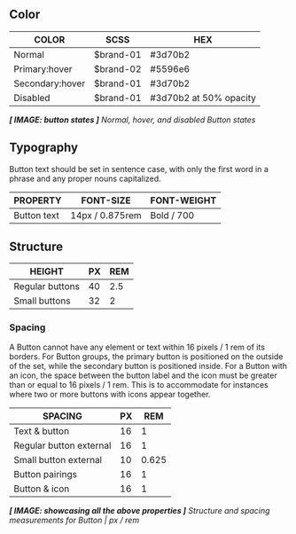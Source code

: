 ## Color
| COLOR            | SCSS                   | HEX                    |
|------------------|------------------------|------------------------|
| Normal           | $brand-01              | #3d70b2                |
| Primary:hover    | $brand-02              | #5596e6               |
| Secondary:hover  | $brand-01              | #3d70b2                |
| Disabled         | $brand-01              | #3d70b2 at 50% opacity |

**_[ IMAGE: button states ]_**
_Normal, hover, and disabled Button states_

## Typography
Button text should be set in sentence case, with only the first word in a phrase and any proper nouns capitalized. 

| PROPERTY  | FONT-SIZE      | FONT-WEIGHT  |
|-------------|------------------|--------------|
| Button text | 14px / 0.875rem  | Bold / 700   | 



## Structure
| HEIGHT          | PX | REM |
|-----------------|----|-----|
| Regular buttons | 40 | 2.5 |
| Small buttons   | 32 | 2   |

### Spacing
A Button cannot have any element or text within 16 pixels / 1 rem of its borders. For Button groups, the primary button is positioned on the outside of the set, while the secondary button is positioned inside. For a Button with an icon, the space between the button label and the icon must be greater than or equal to 16 pixels / 1 rem. This is to accommodate for instances where two or more buttons with icons appear together.


| SPACING                 | PX | REM   |
|-------------------------|----|-------|
| Text & button           | 16 | 1     |
| Regular button external | 16 | 1     |
| Small button external   | 10 | 0.625 |
| Button pairings         | 16 | 1     |
| Button & icon           | 16 | 1     |

**_[ IMAGE: showcasing all the above properties ]_**
_Structure and spacing measurements for Button | px / rem_